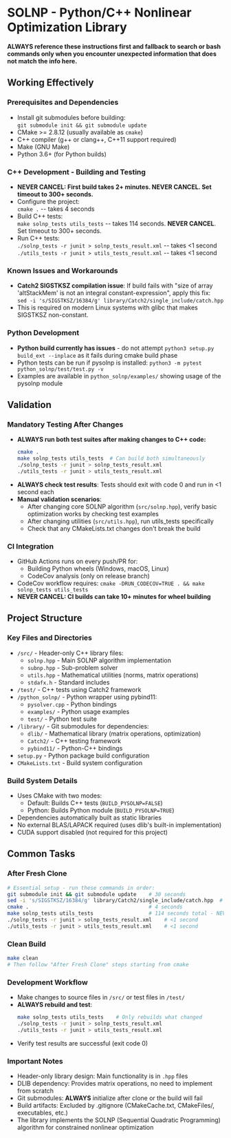 # SOLNP - Python/C++ Nonlinear Optimization Library

**ALWAYS reference these instructions first and fallback to search or bash commands only when you encounter unexpected information that does not match the info here.**

## Working Effectively

### Prerequisites and Dependencies
- Install git submodules before building:  
  `git submodule init && git submodule update`
- CMake >= 2.8.12 (usually available as `cmake`)
- C++ compiler (g++ or clang++, C++11 support required)
- Make (GNU Make)
- Python 3.6+ (for Python builds)

### C++ Development - Building and Testing
- **NEVER CANCEL: First build takes 2+ minutes. NEVER CANCEL. Set timeout to 300+ seconds.**
- Configure the project:  
  `cmake .`  -- takes 4 seconds
- Build C++ tests:  
  `make solnp_tests utils_tests`  -- takes 114 seconds. **NEVER CANCEL**. Set timeout to 300+ seconds.
- Run C++ tests:  
  `./solnp_tests -r junit > solnp_tests_result.xml`  -- takes <1 second
  `./utils_tests -r junit > utils_tests_result.xml`  -- takes <1 second

### Known Issues and Workarounds
- **Catch2 SIGSTKSZ compilation issue**: If build fails with "size of array 'altStackMem' is not an integral constant-expression", apply this fix:  
  `sed -i 's/SIGSTKSZ/16384/g' library/Catch2/single_include/catch.hpp`
- This is required on modern Linux systems with glibc that makes SIGSTKSZ non-constant.

### Python Development
- **Python build currently has issues** - do not attempt `python3 setup.py build_ext --inplace` as it fails during cmake build phase
- Python tests can be run if pysolnp is installed: `python3 -m pytest python_solnp/test/test.py -v`
- Examples are available in `python_solnp/examples/` showing usage of the pysolnp module

## Validation

### Mandatory Testing After Changes
- **ALWAYS run both test suites after making changes to C++ code:**
  ```bash
  cmake .
  make solnp_tests utils_tests  # Can build both simultaneously
  ./solnp_tests -r junit > solnp_tests_result.xml
  ./utils_tests -r junit > utils_tests_result.xml
  ```
- **ALWAYS check test results**: Tests should exit with code 0 and run in <1 second each
- **Manual validation scenarios**: 
  - After changing core SOLNP algorithm (`src/solnp.hpp`), verify basic optimization works by checking test examples
  - After changing utilities (`src/utils.hpp`), run utils_tests specifically
  - Check that any CMakeLists.txt changes don't break the build

### CI Integration
- GitHub Actions runs on every push/PR for:
  - Building Python wheels (Windows, macOS, Linux)
  - CodeCov analysis (only on release branch)
- CodeCov workflow requires: `cmake -DRUN_CODECOV=TRUE . && make solnp_tests utils_tests`
- **NEVER CANCEL: CI builds can take 10+ minutes for wheel building**

## Project Structure

### Key Files and Directories
- `/src/` - Header-only C++ library files:
  - `solnp.hpp` - Main SOLNP algorithm implementation
  - `subnp.hpp` - Sub-problem solver
  - `utils.hpp` - Mathematical utilities (norms, matrix operations)
  - `stdafx.h` - Standard includes
- `/test/` - C++ tests using Catch2 framework
- `/python_solnp/` - Python wrapper using pybind11:
  - `pysolver.cpp` - Python bindings
  - `examples/` - Python usage examples
  - `test/` - Python test suite  
- `/library/` - Git submodules for dependencies:
  - `dlib/` - Mathematical library (matrix operations, optimization)
  - `Catch2/` - C++ testing framework
  - `pybind11/` - Python-C++ bindings
- `setup.py` - Python package build configuration
- `CMakeLists.txt` - Build system configuration

### Build System Details
- Uses CMake with two modes:
  - Default: Builds C++ tests (`BUILD_PYSOLNP=FALSE`)
  - Python: Builds Python module (`BUILD_PYSOLNP=TRUE`)
- Dependencies automatically built as static libraries
- No external BLAS/LAPACK required (uses dlib's built-in implementation)
- CUDA support disabled (not required for this project)

## Common Tasks

### After Fresh Clone
```bash
# Essential setup - run these commands in order:
git submodule init && git submodule update    # 30 seconds
sed -i 's/SIGSTKSZ/16384/g' library/Catch2/single_include/catch.hpp  # Fix compilation issue
cmake .                                       # 4 seconds  
make solnp_tests utils_tests                  # 114 seconds total - NEVER CANCEL
./solnp_tests -r junit > solnp_tests_result.xml    # <1 second
./utils_tests -r junit > utils_tests_result.xml    # <1 second
```

### Clean Build
```bash
make clean
# Then follow "After Fresh Clone" steps starting from cmake
```

### Development Workflow
- Make changes to source files in `/src/` or test files in `/test/`
- **ALWAYS rebuild and test**:
  ```bash
  make solnp_tests utils_tests    # Only rebuilds what changed
  ./solnp_tests -r junit > solnp_tests_result.xml
  ./utils_tests -r junit > utils_tests_result.xml
  ```
- Verify test results are successful (exit code 0)

### Important Notes
- Header-only library design: Main functionality is in `.hpp` files
- DLIB dependency: Provides matrix operations, no need to implement from scratch
- Git submodules: **ALWAYS** initialize after clone or the build will fail
- Build artifacts: Excluded by .gitignore (CMakeCache.txt, CMakeFiles/, executables, etc.)
- The library implements the SOLNP (Sequential Quadratic Programming) algorithm for constrained nonlinear optimization